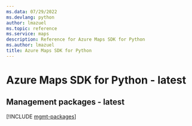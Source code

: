 ```yaml
---
ms.data: 07/29/2022
ms.devlang: python
author: lmazuel
ms.topic: reference
ms.service: maps
description: Reference for Azure Maps SDK for Python
ms.author: lmazuel
title: Azure Maps SDK for Python
---
```

# Azure Maps SDK for Python - latest

## Management packages - latest
[!INCLUDE [mgmt-packages](maps-mgmt-index.md)]